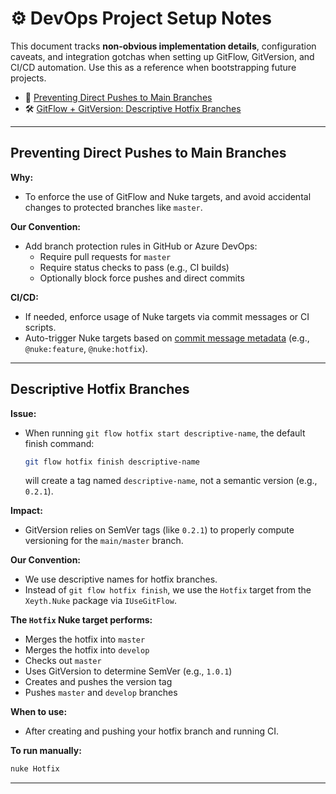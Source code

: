 # ⚙️ DevOps Project Setup Notes

This document tracks **non-obvious implementation details**, configuration caveats, and integration gotchas when setting up GitFlow, GitVersion, and CI/CD automation. Use this as a reference when bootstrapping future projects.

- 🚫 [Preventing Direct Pushes to Main Branches][branch-protection]
- 🛠️ [GitFlow + GitVersion: Descriptive Hotfix Branches](#descriptive-hotfix-branches)

---

## Preventing Direct Pushes to Main Branches

[branch-protection]: #preventing-direct-pushes-to-main-branches

**Why:**

- To enforce the use of GitFlow and Nuke targets, and avoid accidental changes to protected branches like `master`.

**Our Convention:**

- Add branch protection rules in GitHub or Azure DevOps:
  - Require pull requests for `master`
  - Require status checks to pass (e.g., CI builds)
  - Optionally block force pushes and direct commits

**CI/CD:**

- If needed, enforce usage of Nuke targets via commit messages or CI scripts.
- Auto-trigger Nuke targets based on [commit message metadata](Commits.md) (e.g., `@nuke:feature`, `@nuke:hotfix`).

---

## Descriptive Hotfix Branches

**Issue:**

- When running `git flow hotfix start descriptive-name`, the default finish command:

  ```bash
  git flow hotfix finish descriptive-name
  ```

  will create a tag named `descriptive-name`, not a semantic version (e.g., `0.2.1`).

**Impact:**

- GitVersion relies on SemVer tags (like `0.2.1`) to properly compute versioning for the `main/master` branch.

**Our Convention:**

- We use descriptive names for hotfix branches.
- Instead of `git flow hotfix finish`, we use the `Hotfix` target from the `Xeyth.Nuke` package via `IUseGitFlow`.

**The `Hotfix` Nuke target performs:**

- Merges the hotfix into `master`
- Merges the hotfix into `develop`
- Checks out `master`
- Uses GitVersion to determine SemVer (e.g., `1.0.1`)
- Creates and pushes the version tag
- Pushes `master` and `develop` branches

**When to use:**

- After creating and pushing your hotfix branch and running CI.

**To run manually:**

```bash
nuke Hotfix
```

---

